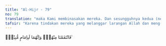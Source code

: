 ```yaml
---
title: "Al-Hijr - 79"
no: 79
translation: "maka Kami membinasakan mereka. Dan sesungguhnya kedua (negeri) itu terletak di satu jalur jalan raya."
tafsir: "Karena tindakan mereka yang melanggar larangan Allah dan meng-abaikan seruan rasul itu, mereka ditimpa azab berupa panas terik selama tujuh hari, tanpa sedikit pun awan yang menaungi. Allah kemudian mengirimkan awan, lalu mereka bernaung di bawahnya. Tiba-tiba dari dalam awan itu memancar nyala api yang menghanguskan mereka. Dalam Surah al-A'raf/7: 91, diterangkan bahwa mereka juga ditimpa gempa yang dahsyat.\n\nLalu datanglah gempa menimpa mereka, dan mereka pun mati bergelimpangan di dalam reruntuhan rumah mereka. (al-A'raf/7: 91)\n\nKemudian Allah swt menerangkan bahwa kota Sodom dan kota Aikah itu adalah dua kota yang berdekatan letaknya, sama-sama terletak di jalan yang biasa dilalui manusia. Bahkan, bekas peninggalan mereka masih dapat dilihat dan diteliti, agar dijadikan pelajaran oleh orang-orang yang mau menggunakan pikirannya."
---
```


فَانْتَقَمْنَا مِنْهُمْۘ وَاِنَّهُمَا لَبِاِمَامٍ مُّبِيْنٍۗ  ࣖ  

